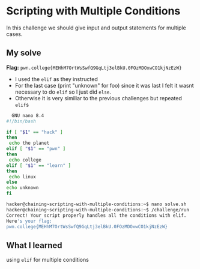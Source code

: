 # Scripting with Multiple Conditions
In this challenge we should give input and output statements for multiple cases.

## My solve
**Flag:** `pwn.college{MEHhM7OrtWsSwfQ9GqLtj3elBkU.0FOzMDOxwCO1kjNzEzW}`

- I used the `elif` as they instructed
- For the last case (print "unknown" for foo) since it was last I felt it wasnt necessary to do `elif` so I just did `else`.
- Otherwise it is very similiar to the previous challenges but repeated `elif`s
```bash
  GNU nano 8.4                                                         solve.sh                                                                   
#!/bin/bash

if [ "$1" == "hack" ]
then
 echo the planet
elif [ "$1" == "pwn" ]
then
 echo college
elif [ "$1" == "learn" ]
then
 echo linux
else
echo unknown
fi

```
```bash
hacker@chaining~scripting-with-multiple-conditions:~$ nano solve.sh
hacker@chaining~scripting-with-multiple-conditions:~$ /challenge/run
Correct! Your script properly handles all the conditions with elif.
Here's your flag:
pwn.college{MEHhM7OrtWsSwfQ9GqLtj3elBkU.0FOzMDOxwCO1kjNzEzW}
```

## What I learned
using `elif` for multiple conditions
